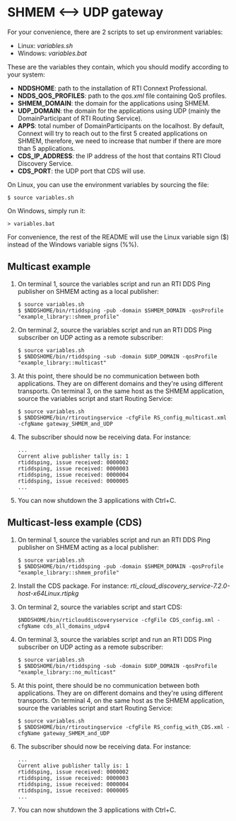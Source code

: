 # SHMEM <--> UDP gateway

For your convenience, there are 2 scripts to set up environment variables:
- Linux: _variables.sh_
- Windows: _variables.bat_

These are the variables they contain, which you should modify according to your system:
- **NDDSHOME**: path to the installation of RTI Connext Professional.
- **NDDS_QOS_PROFILES**: path to the _qos.xml_ file containing QoS profiles.
- **SHMEM_DOMAIN**: the domain for the applications using SHMEM.
- **UDP_DOMAIN**: the domain for the applications using UDP (mainly the DomainParticipant of RTI Routing Service).
- **APPS**: total number of DomainParticipants on the localhost. By default, Connext will try to reach out to the first 5 created applications on SHMEM, therefore, we need to increase that number if there are more than 5 applications.
- **CDS_IP_ADDRESS**: the IP address of the host that contains RTI Cloud Discovery Service.
- **CDS_PORT**: the UDP port that CDS will use.

On Linux, you can use the environment variables by sourcing the file:
```
$ source variables.sh
```

On Windows, simply run it:
```
> variables.bat
```

For convenience, the rest of the README will use the Linux variable sign ($) instead of the Windows variable signs (%%).

## Multicast example

1. On terminal 1, source the variables script and run an RTI DDS Ping publisher on SHMEM acting as a local publisher:
    ```
    $ source variables.sh
    $ $NDDSHOME/bin/rtiddsping -pub -domain $SHMEM_DOMAIN -qosProfile "example_library::shmem_profile"
    ```

2. On terminal 2, source the variables script and run an RTI DDS Ping subscriber on UDP acting as a remote subscriber:
    ```
    $ source variables.sh
    $ $NDDSHOME/bin/rtiddsping -sub -domain $UDP_DOMAIN -qosProfile "example_library::multicast"
    ```

3. At this point, there should be no communication between both applications. They are on different domains and they're using different transports. On terminal 3, on the same host as the SHMEM application, source the variables script and start Routing Service:
    ```
    $ source variables.sh
    $ $NDDSHOME/bin/rtiroutingservice -cfgFile RS_config_multicast.xml -cfgName gateway_SHMEM_and_UDP
    ```

4. The subscriber should now be receiving data. For instance:
    ```
    ...
    Current alive publisher tally is: 1
    rtiddsping, issue received: 0000002
    rtiddsping, issue received: 0000003
    rtiddsping, issue received: 0000004
    rtiddsping, issue received: 0000005
    ...
    ```

5. You can now shutdown the 3 applications with Ctrl+C.


## Multicast-less example (CDS)

1. On terminal 1, source the variables script and run an RTI DDS Ping publisher on SHMEM acting as a local publisher:
    ```
    $ source variables.sh
    $ $NDDSHOME/bin/rtiddsping -pub -domain $SHMEM_DOMAIN -qosProfile "example_library::shmem_profile"
    ```

2. Install the CDS package. For instance: _rti_cloud_discovery_service-7.2.0-host-x64Linux.rtipkg_

3. On terminal 2, source the variables script and start CDS:
    ```
    $NDDSHOME/bin/rticlouddiscoveryservice -cfgFile CDS_config.xml -cfgName cds_all_domains_udpv4
    ```

4. On terminal 3, source the variables script and run an RTI DDS Ping subscriber on UDP acting as a remote subscriber:
    ```
    $ source variables.sh
    $ $NDDSHOME/bin/rtiddsping -sub -domain $UDP_DOMAIN -qosProfile "example_library::no_multicast"
    ```
    
5. At this point, there should be no communication between both applications. They are on different domains and they're using different transports. On terminal 4, on the same host as the SHMEM application, source the variables script and start Routing Service:
    ```
    $ source variables.sh
    $ $NDDSHOME/bin/rtiroutingservice -cfgFile RS_config_with_CDS.xml -cfgName gateway_SHMEM_and_UDP
    ```

6. The subscriber should now be receiving data. For instance:
    ```
    ...
    Current alive publisher tally is: 1
    rtiddsping, issue received: 0000002
    rtiddsping, issue received: 0000003
    rtiddsping, issue received: 0000004
    rtiddsping, issue received: 0000005
    ...
    ```

7. You can now shutdown the 3 applications with Ctrl+C.